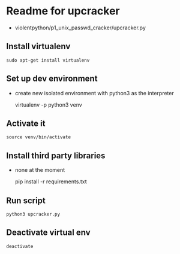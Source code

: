 # Readme for upcracker
- violentpython/p1_unix_passwd_cracker/upcracker.py

## Install virtualenv
	sudo apt-get install virtualenv

## Set up dev environment
- create new isolated environment with python3 as the interpreter

	virtualenv -p python3 venv

## Activate it
	source venv/bin/activate

## Install third party libraries
- none at the moment

	pip install -r requirements.txt

## Run script
	python3 upcracker.py

## Deactivate virtual env
	deactivate
